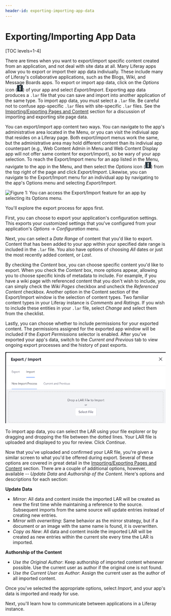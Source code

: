 ```yaml
---
header-id: exporting-importing-app-data
---
```


# Exporting/Importing App Data

[TOC levels=1-4]

There are times when you want to export/import specific content created from an
application, and not deal with site data at all. Many Liferay apps allow you to
export or import their app data indiviually. These include many of Liferay's
collaborative applications, such as the Blogs, Wiki, and Message Boards apps. To
export or import app data, click on the *Options* icon
(![Options](../../../images/icon-options.png)) of your app and select
*Export/Import*. Exporting app data produces a `.lar` file that you can save
and import into another application of the same type. To import app
data, you must select a `.lar` file. Be careful not to confuse app-specific
`.lar` files with site-specific `.lar` files. See the
[Importing/Exporting Pages and Content](/docs/7-0/user/-/knowledge_base/u/importing-exporting-pages-and-content)
section for a discussion of importing and exporting site page data.

You can export/import app content two ways. You can navigate to the
app's administrative area located in the Menu, or you can visit the
indiviual app that resides on a Liferay page. Both export/import menus work
the same, but the administrative area may hold different content than its indiviual
app counterpart (e.g., Web Content Admin in Menu and Web Content Display app
will not offer same content for export/import), so be wary of your app
selection. To reach the Export/Import menu for an app listed in the Menu,
navigate to the app in the Menu, and then select the *Options* icon
(![Options](../../../images/icon-options.png)) from the top right of the page
and click *Export/Import*. Likewise, you can navigate to the Export/Import menu
for an individual app by navigating to the app's Options menu and selecting
*Export/Import*.

![Figure 1: You can access the *Export/Import* feature for an app by selecting its Options menu.](../../../images/portlet-export-import-feature.png)

You'll explore the export process for apps first.

First, you can choose to export your application's configuration settings. This
exports your customized settings that you've configured from your application's
*Options* &rarr; *Configuration* menu.

Next, you can select a *Date Range* of content that you'd like to export.
Content that has been added to your app within your specified date range is
included in the `.lar` file. You also have options of choosing *All* dates or
just the most recently added content, or *Last*.

By checking the *Content* box, you can choose specific content you'd like to
export. When you check the *Content* box, more options appear, allowing you to
choose specific kinds of metadata to include. For example, if you have a wiki
page with referenced content that you don't wish to include, you can simply
check the *Wiki Pages* checkbox and uncheck the *Referenced Content* checkbox.
Another option in the Content section of the Export/Import window is the
selection of content types. Two familiar content types in your Liferay instance
is *Comments* and *Ratings*. If you wish to include these entities in your
`.lar` file, select *Change* and select them from the checklist.

Lastly, you can choose whether to include permissions for your exported content.
The permissions assigned for the exported app window will be included if the
*Export Permissions* selector is enabled. After you've exported your app's data,
switch to the *Current and Previous* tab to view ongoing export processes and
the history of past exports.

![Figure 2: When importing app data, you can choose a LAR file using the file explorer or drag and drop the file between the dotted lines.](../../../images/import-menu.png)

To import app data, you can select the LAR using your file explorer or by
dragging and dropping the file between the dotted lines. Your LAR file is
uploaded and displayed to you for review. Click *Continue*.

Now that you've uploaded and confirmed your LAR file, you're given a similar
screen to what you'd be offered during export. Several of these options are
covered in great detail in the
[Importing/Exporting Pages and Content](/docs/7-0/user/-/knowledge_base/u/importing-exporting-pages-and-content)
section. There are a couple of additional options, however, available -- *Update
Data* and *Authorship of the Content*. Here's options and descriptions for each
section:

**Update Data**

* *Mirror*: All data and content inside the imported LAR will be created as new
the first time while maintaining a reference to the source. Subsequent imports
from the same source will update entries instead of creating new entries.
* *Mirror with overwriting*: Same behavior as the mirror strategy, but if a
document or an image with the same name is found, it is overwritten.
* *Copy as New*: All data and content inside the imported LAR will be created as
new entries within the current site every time the LAR is imported.

**Authorship of the Content**

* *Use the Original Author*: Keep authorship of imported content whenever
possible. Use the current user as author if the original one is not found.
* *Use the Current User as Author*: Assign the current user as the author of all
imported content.

Once you've selected the appropriate options, select *Import*, and your
app's data is imported and ready for use.

Next, you'll learn how to communicate between applications in a Liferay
instance.
